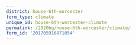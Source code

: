 ```yaml
---
district: house-6th-worcester
form_type: climate
unique_id: house-6th-worcester-climate
permalink: /2020bq/house-6th-worcester/climate/
form_id: '201705916871054'
---
```

